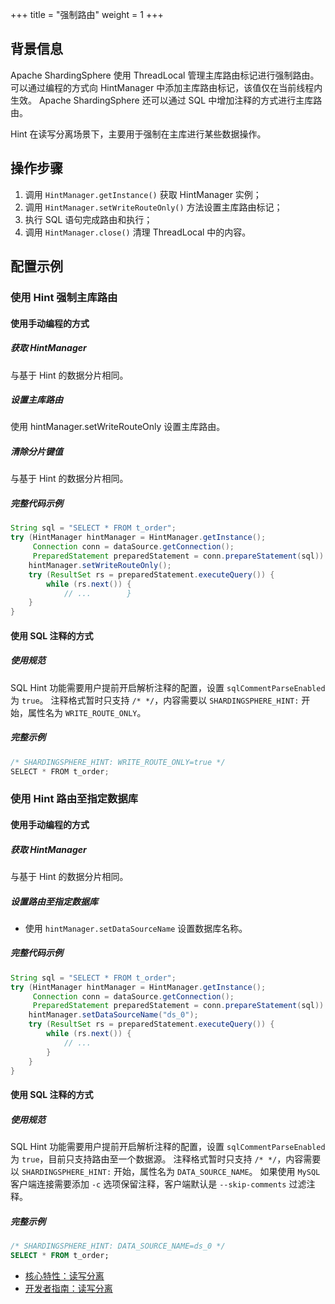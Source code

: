 +++
title = "强制路由"
weight = 1
+++

## 背景信息

Apache ShardingSphere 使用 ThreadLocal 管理主库路由标记进行强制路由。 可以通过编程的方式向 HintManager 中添加主库路由标记，该值仅在当前线程内生效。
Apache ShardingSphere 还可以通过 SQL 中增加注释的方式进行主库路由。

Hint 在读写分离场景下，主要用于强制在主库进行某些数据操作。

## 操作步骤

1. 调用 `HintManager.getInstance()` 获取 HintManager 实例；
2. 调用 `HintManager.setWriteRouteOnly()` 方法设置主库路由标记；
3. 执行 SQL 语句完成路由和执行；
4. 调用 `HintManager.close()` 清理 ThreadLocal 中的内容。

## 配置示例

### 使用 Hint 强制主库路由

#### 使用手动编程的方式

##### 获取 HintManager

与基于 Hint 的数据分片相同。

##### 设置主库路由

使用 hintManager.setWriteRouteOnly 设置主库路由。

##### 清除分片键值

与基于 Hint 的数据分片相同。

##### 完整代码示例

```java
String sql = "SELECT * FROM t_order";
try (HintManager hintManager = HintManager.getInstance();
     Connection conn = dataSource.getConnection();
     PreparedStatement preparedStatement = conn.prepareStatement(sql)) {
    hintManager.setWriteRouteOnly();
    try (ResultSet rs = preparedStatement.executeQuery()) {
        while (rs.next()) {
            // ...        }
    }
}
```

#### 使用 SQL 注释的方式

##### 使用规范

SQL Hint 功能需要用户提前开启解析注释的配置，设置 `sqlCommentParseEnabled` 为 `true`。 注释格式暂时只支持 `/* */`，内容需要以 `SHARDINGSPHERE_HINT:` 开始，属性名为 `WRITE_ROUTE_ONLY`。

##### 完整示例

```java
/* SHARDINGSPHERE_HINT: WRITE_ROUTE_ONLY=true */
SELECT * FROM t_order;
```

### 使用 Hint 路由至指定数据库

#### 使用手动编程的方式

##### 获取 HintManager

与基于 Hint 的数据分片相同。

##### 设置路由至指定数据库

- 使用 `hintManager.setDataSourceName` 设置数据库名称。

##### 完整代码示例

```java
String sql = "SELECT * FROM t_order";
try (HintManager hintManager = HintManager.getInstance();
     Connection conn = dataSource.getConnection();
     PreparedStatement preparedStatement = conn.prepareStatement(sql)) {
    hintManager.setDataSourceName("ds_0");
    try (ResultSet rs = preparedStatement.executeQuery()) {
        while (rs.next()) {
            // ...
        }
    }
}
```

#### 使用 SQL 注释的方式

##### 使用规范

SQL Hint 功能需要用户提前开启解析注释的配置，设置 `sqlCommentParseEnabled` 为 `true`，目前只支持路由至一个数据源。
注释格式暂时只支持 `/* */`，内容需要以 `SHARDINGSPHERE_HINT:` 开始，属性名为 `DATA_SOURCE_NAME`。
如果使用 `MySQL` 客户端连接需要添加 `-c` 选项保留注释，客户端默认是 `--skip-comments` 过滤注释。

##### 完整示例
```sql
/* SHARDINGSPHERE_HINT: DATA_SOURCE_NAME=ds_0 */
SELECT * FROM t_order;
```

- [核心特性：读写分离](/cn/features/readwrite-splitting/)
- [开发者指南：读写分离](/cn/dev-manual/readwrite-splitting/)
